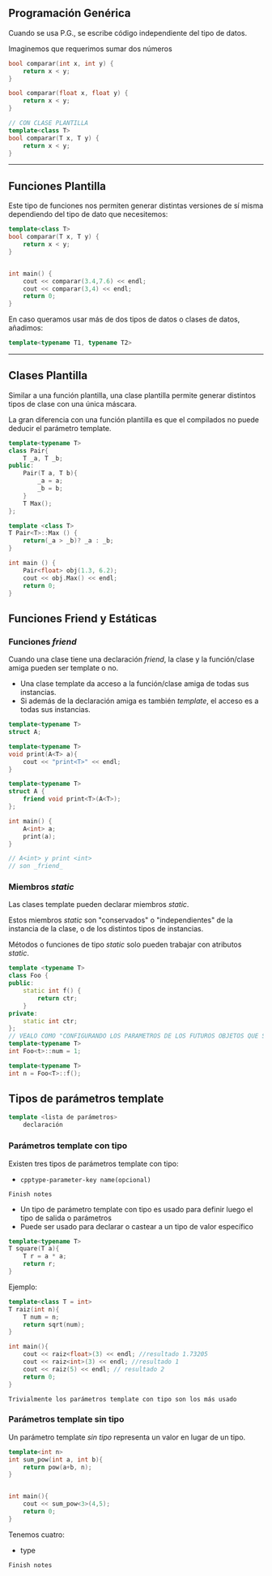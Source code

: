 ## Programación Genérica
Cuando se usa P.G., se escribe código independiente del tipo de datos.

Imaginemos que requerimos sumar dos números

```cpp
bool comparar(int x, int y) {
	return x < y;
}

bool comparar(float x, float y) {
	return x < y;
}

// CON CLASE PLANTILLA
template<class T>
bool comparar(T x, T y) {
	return x < y;
}
```

---

## Funciones Plantilla
Este tipo de funciones nos permiten generar distintas versiones de sí misma dependiendo del tipo de dato que necesitemos:

```cpp
template<class T>
bool comparar(T x, T y) {
	return x < y;
}


int main() {
	cout << comparar(3.4,7.6) << endl;
	cout << comparar(3,4) << endl;
	return 0;
}
```

En caso queramos usar más de dos tipos de datos o clases de datos, añadimos:

```cpp
template<typename T1, typename T2>
```

---

## Clases Plantilla
Similar a una función plantilla, una clase plantilla permite generar distintos tipos de clase con una única máscara.

La gran diferencia con una función plantilla es que el compilados no puede deducir el parámetro template.
```cpp
template<typename T>
class Pair{
	T _a, T _b;
public:
	Pair(T a, T b){
		_a = a;
		_b = b;
	}
	T Max();
};

template <class T>
T Pair<T>::Max () {
	return(_a > _b)? _a : _b;
}

int main () {
	Pair<float> obj(1.3, 6.2);
	cout << obj.Max() << endl;
	return 0;
}
```

## Funciones Friend y Estáticas

### Funciones _friend_
Cuando una clase tiene una declaración _friend_, la clase y la función/clase amiga pueden ser template o no.
- Una clase template da acceso a la función/clase amiga de todas sus instancias.
- Si además de la declaración amiga es también _template_, el acceso es a todas sus instancias.
```cpp
template<typename T>
struct A;

template<typename T>
void print(A<T> a){
	cout << "print<T>" << endl;
}

template<typename T>
struct A {
	friend void print<T>(A<T>);
};

int main() {
	A<int> a;
	print(a);
}

// A<int> y print <int>
// son _friend_
```

### Miembros _static_
Las clases template pueden declarar miembros _static_.

Estos miembros _static_ son "conservados" o "independientes" de la instancia de la clase, o de los distintos tipos de instancias.

Métodos o funciones de tipo _static_ solo pueden trabajar con atributos _static_.
```cpp
template <typename T>
class Foo {
public:
	static int f() {
		return ctr;
	}
private: 
	static int ctr;
};
// VEALO COMO "CONFIGURANDO LOS PARAMETROS DE LOS FUTUROS OBJETOS QUE SE CREARAN DE LA CLASE FOO"
template<typename T>
int Foo<t>::num = 1;

template<typename T>
int n = Foo<T>::f();
```

## Tipos de parámetros template

```cpp
template <lista de parámetros>
	declaración
```

### Parámetros template con tipo
Existen tres tipos de parámetros template con tipo:
- ```cpptype-parameter-key name(opcional)```

```ad-attention
Finish notes
```

- Un tipo de parámetro template con tipo es usado para definir luego el tipo de salida o parámetros
- Puede ser usado para declarar o castear a un tipo de valor específico
```cpp
template<typename T>
T square(T a){
	T r = a * a;
	return r;
}
```

Ejemplo:
```cpp
template<class T = int>
T raiz(int n){
	T num = n;
	return sqrt(num);
}

int main(){
	cout << raiz<float>(3) << endl; //resultado 1.73205
	cout << raiz<int>(3) << endl; //resultado 1
	cout << raiz(5) << endl; // resultado 2
	return 0;
}

```

```ad-info
Trivialmente los parámetros template con tipo son los más usado
```
### Parámetros template sin tipo
Un parámetro template _sin tipo_ representa un valor en lugar de un tipo.

```cpp
template<int n>
int sum_pow(int a, int b){
	return pow(a+b, n);
}


int main(){
	cout << sum_pow<3>(4,5);
	return 0;
}
```

Tenemos cuatro:
- type

```ad-attention
Finish notes
```

